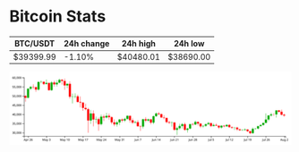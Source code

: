 # Bitcoin Stats

BTC/USDT|24h change|24h high|24h low|
|---|---|---|---|
|$39399.99|-1.10%|$40480.01|$38690.00|

<img src="./chart.svg">
